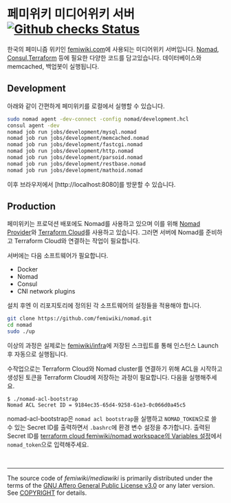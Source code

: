 # 페미위키 미디어위키 서버 [![Github checks Status]][github checks link]

한국의 페미니즘 위키인 [femiwiki.com]에 사용되는 미디어위키 서버입니다.
[Nomad], [Consul],[Terraform] 등에 필요한 다양한 코드를 담고있습니다.
데이터베이스와 memcached, 백업봇이 실행됩니다.

## Development

아래와 같이 간편하게 페미위키를 로컬에서 실행할 수 있습니다.

```bash
sudo nomad agent -dev-connect -config nomad/development.hcl
consul agent -dev
nomad job run jobs/development/mysql.nomad
nomad job run jobs/development/memcached.nomad
nomad job run jobs/development/fastcgi.nomad
nomad job run jobs/development/http.nomad
nomad job run jobs/development/parsoid.nomad
nomad job run jobs/development/restbase.nomad
nomad job run jobs/development/mathoid.nomad
```

이후 브라우저에서 [http://localhost:8080]를 방문할 수 있습니다.

## Production

페미위키는 프로덕션 배포에도 Nomad를 사용하고 있으며 이를 위해 [Nomad Provider]와 [Terraform Cloud]를 사용하고 있습니다. 그러면 서버에 Nomad를 준비하고 Terraform Cloud와 연결하는 작업이 필요합니다.

서버에는 다음 소프트웨어가 필요합니다.

- Docker
- Nomad
- Consul
- CNI network plugins

설치 후엔 이 리포지토리에 정의된 각 소프트웨어의 설정들을 적용해야 합니다.

```sh
git clone https://github.com/femiwiki/nomad.git
cd nomad
sudo ./up
```

이상의 과정은 실제로는 [femiwiki/infra]에 저장된 스크립트를 통해 인스턴스 Launch 후 자동으로 실행됩니다.

수작업으로는 Terraform Cloud와 Nomad cluster를 연결하기 위해 ACL을 시작하고 생성된 토큰을 Terraform Cloud에 저장하는 과정이 필요합니다. 다음을 실행해주세요.

```
$ ./nomad-acl-bootstrap
Nomad ACL Secret ID = 9184ec35-65d4-9258-61e3-0c066d0a45c5
```

nomad-acl-bootstrap은 `nomad acl bootstrap`을 실행하고 `NOMAD_TOKEN`으로 쓸 수 있는 Secret ID를 출력하면서 `.bashrc`에 환경 변수 설정을 추가합니다.
출력된 Secret ID를 [terraform cloud femiwiki/nomad workspace의 Variables 설정](https://app.terraform.io/app/femiwiki/workspaces/nomad/variables)에서 `nomad_token`으로 입력해주세요.

&nbsp;

---

The source code of _femiwiki/mediawiki_ is primarily distributed under the terms
of the [GNU Affero General Public License v3.0] or any later version. See
[COPYRIGHT] for details.

[github checks status]: https://badgen.net/github/checks/femiwiki/nomad
[github checks link]: https://github.com/femiwiki/nomad/actions
[femiwiki.com]: https://femiwiki.com
[nomad]: https://www.nomadproject.io/
[consul]: https://www.consul.io/
[nomad provider]: https://registry.terraform.io/providers/hashicorp/nomad
[terraform]: https://terraform.io/
[terraform cloud]: https://app.terraform.io/
[femiwiki/infra]: https://github.com/femiwiki/infra/blob/main/aws/res/bootstrap.sh
[secrets.php]: https://github.com/femiwiki/docker-mediawiki/blob/main/configs/secret.php.example
[gnu affero general public license v3.0]: LICENSE
[copyright]: COPYRIGHT
